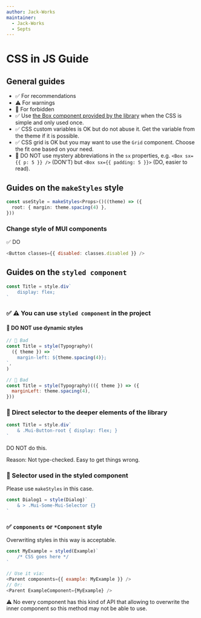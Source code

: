 ```yaml
---
author: Jack-Works
maintainer:
  - Jack-Works
  - Septs
---
```


# CSS in JS Guide

## General guides

- ✅ For recommendations
- &#9888; For warnings
- 🚫 For forbidden
- ✅ Use [the Box component provided by the library](https://next.material-ui.com/components/box/#main-content)
  when the CSS is simple and only used once.
- ✅ CSS custom variables is OK but do not abuse it.
  Get the variable from the theme if it is possible.
- ✅ CSS grid is OK but you may want to use the `Grid` component.
  Choose the fit one based on your need.
- 🚫 DO NOT use mystery abbreviations in the `sx` properties, e.g. `<Box sx={{ p: 5 }} />`
  (DON'T) but `<Box sx={{ padding: 5 }}>` (DO, easier to read).

## Guides on the `makeStyles` style

```ts
const useStyle = makeStyles<Props>()((theme) => ({
  root: { margin: theme.spacing(4) },
}))
```

### Change style of MUI components

✅ DO

```js
<Button classes={{ disabled: classes.disabled }} />
```

## Guides on the `styled component`

```js
const Title = style.div`
    display: flex;
`
```

### ✅ &#9888; You can use `styled component` in the project

#### 🚫 DO NOT use dynamic styles

```js
// 🚫 Bad
const Title = style(Typography)(
  ({ theme }) => `
    margin-left: ${theme.spacing(4)};
`,
)

// 🚫 Bad
const Title = style(Typography)(({ theme }) => ({
  marginLeft: theme.spacing(4),
}))
```

### 🚫 Direct selector to the deeper elements of the library

```js
const Title = style.div`
    & .Mui-Button-root { display: flex; }
`
```

DO NOT do this.

Reason: Not type-checked. Easy to get things wrong.

### 🚫 Selector used in the styled component

Please use `makeStyles` in this case.

```js
const Dialog1 = style(Dialog)`
    & > .Mui-Some-Mui-Selector {}
`
```

### ✅ `components` or `*Component` style

Overwriting styles in this way is acceptable.

```js
const MyExample = styled(Example)`
    /* CSS goes here */
`

// Use it via:
<Parent components={{ example: MyExample }} />
// Or:
<Parent ExampleComponent={MyExample} />
```

&#9888; No every component has this kind of API that allowing to overwrite
the inner component so this method may not be able to use.
